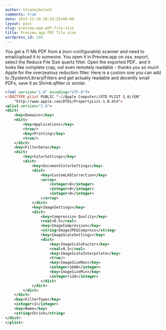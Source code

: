 ```yaml
---
author: stianeikeland
comments: true
date: 2013-12-10 20:24:25+00:00
layout: post
slug: preview-app-pdf-file-size
title: Preview.app PDF file size
wordpress_id: 249
---
```


You get a 11 Mb PDF from a (non-configurable) scanner and need to email/upload it to someone. You open it in Preview.app on osx, export, select the Reduce File Size quartz filter. Open the exported PDF.. and it looks like complete crap, not even remotely readable - thanks you so much Apple for the overzealous reduction filter. Here is a custom one you can add to /System/Library/Filters and get actually readable and decently small PDFs, save it as Shrink.qfilter or similar.

~~~ xml
<?xml version="1.0" encoding="UTF-8"?>
<!DOCTYPE plist PUBLIC "-//Apple Computer//DTD PLIST 1.0//EN"
	"http://www.apple.com/DTDs/PropertyList-1.0.dtd">
<plist version="1.0">
<dict>
	<key>Domains</key>
	<dict>
		<key>Applications</key>
		<true/>
		<key>Printing</key>
		<true/>
	</dict>
	<key>FilterData</key>
	<dict>
		<key>ColorSettings</key>
		<dict>
			<key>DocumentColorSettings</key>
			<dict>
				<key>CustomLHSCorrection</key>
				<array>
					<integer>8</integer>
					<integer>8</integer>
					<integer>8</integer>
				</array>
			</dict>
			<key>ImageSettings</key>
			<dict>
				<key>Compression Quality</key>
				<real>0.5</real>
				<key>ImageCompression</key>
				<string>ImageJPEGCompress</string>
				<key>ImageScaleSettings</key>
				<dict>
					<key>ImageScaleFactor</key>
					<real>0.5</real>
					<key>ImageScaleInterpolate</key>
					<true/>
					<key>ImageSizeMax</key>
					<integer>1600</integer>
					<key>ImageSizeMin</key>
					<integer>128</integer>
				</dict>
			</dict>
		</dict>
	</dict>
	<key>FilterType</key>
	<integer>1</integer>
	<key>Name</key>
	<string>Shrink</string>
</dict>
</plist>
~~~
